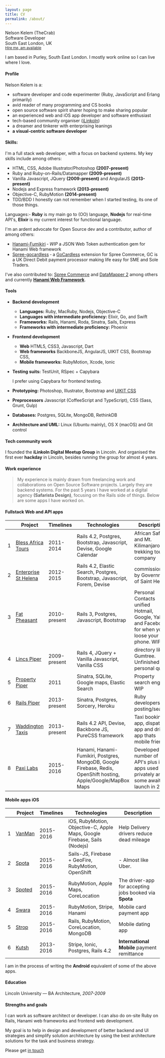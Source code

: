 ```yaml
---
layout: page
title: CV
permalink: /about/
---
```

<div class="cv-header clearfix">
<!-- <img src="https://trello-avatars.s3.amazonaws.com/7b1ea085d6709f32cdd3c22098cba7a3/170.png"> -->
<p>
  <span class="cv-names">Nelson Kelem (TheCrab)</span> <br>
  <span class="cv-title">Software Developer</span> <br>
  <span class="cv-location">South East London, UK</span> <br>
  <small class="cv-hireable"><a href="mailto:nelson@safarista.com">Hire me, am available</a></small>
</p>

I am based in Purley, South East London. I mostly work online so I can live where I love.
</div>

#### Profile
Nelson Kelem is a:

- software developer and code experimenter (Ruby, JavaScript and Erlang primarily)
- avid reader of many programming and CS books
- open source software spirit sharer hoping to make sharing popular
- an experienced web and iOS app developer and software enthusiast
- tech-based community organiser ([iLinkoln](http://ilinkoln.org))
- a dreamer and tinkerer with enterprising leanings
- **a visual-centric software developer**

#### Skills:
I'm a full stack web developer, with a focus on backend systems. My key skills include among others:

- HTML, CSS, Adobe Illustrator/Photoshop **(2007-present)**
- Ruby and Ruby-on-Rails/Datamapper **(2009-present)**
- Vanilla Javascript, JQuery **(2009-present)** and AngularJS **(2013-present)**
- Nodejs and Express framework **(2013-present)**
- Objective-C, RubyMotion **(2014-present)**
- TDD/BDD I honestly can not remember when I started testing, its one of those things.

Languages:- **Ruby** is my main go to (OO) language, **Nodejs** for real-time API's, **Elixir** is my current interest for functional language.

I'm an ardent advocate for Open Source dev and a contributor, author of among others:

- [Hanami-Fumikiri](https://github.com/theCrab/hanami-fumikiri) ‐ _WIP_ a JSON Web Token authentication gem for Hanami Web framework
- [Spree-gocardless](https://github.com/theCrab/spree_gocardless) ‐ a [GoCardless](https://gocardless.com) extension for Spree Commerce, GC is a UK Direct Debit payment processor making life easy for SME and Sole Traders.

I've also contributed to: [Spree Commerce](http://spreecommerce.com) and [DataMapper 2](http://datamapper.org) among others and currently **[Hanami Web Framework](http://hanamirb.org)**.

#### Tools
- **Backend development**
  + **Languages:** Ruby, MacRuby, Nodejs, Objective-C
  + **Languages with intermediate proficiency:** Elixir, Go, and Swift
  + **Frameworks:** Rails, Hanami, Roda, Sinatra, Sails, Express
  + **Frameworks with intermediate proficiency:** Phoenix
- **Frontend development**
  + **Web** HTML5, CSS3, Javascript, Dart
  + **Web frameworks** BackboneJS, AngularJS, UIKIT CSS, Bootstrap CSS,
  + **Mobile frameworks:** RubyMotion, Xcode, Ionic
- **Testing suits:** TestUnit, RSpec + Capybara

   I prefer using Capybara for frontend testing.
- **Prototyping:** Photoshop, Illustrator, Bootstrap and [UIKIT CSS](http://getuikit.com)
- **Preprocessors** Javascript (CoffeeScript and TypeScript), CSS (Sass, Grunt, Gulp)
- **Databases:** Postgres, SQLite, MongoDB, RethinkDB
- **Architecture and UML:** Linux (Ubuntu mainly), OS X (macOS) and Git control

#### Tech community work
I founded the **iLinkoln Digital Meetup Group** in Lincoln. And organised the first ever **hackday** in Lincoln, besides running the group for almost 4 years.

#### Work experience
> My experience is mainly drawn from freelancing work and collaborations on Open Source Software projects. Largely they are backend systems. For the past 5 years I have worked at a digital agency **(Safarista Design)**, focusing on the Rails side of things. Below are some apps I have worked on.

#### Fullstack Web and API apps

|  | Project | Timelines | Technologies | Description |
|- |------- |----- |------------ |----------- |
| 1 | [Bless Africa Tours](http://bats.herokuapp.com/) | 2011-2014 | Rails 4.2, Postgres, Bootstrap, Javascript, Devise, Google Calendar | African Safaris and Mt. Kilimanjaro trekking tours company |
| 2 | [Enterprise St Helena](http://esthelena.herokuapp.com/) | 2012-2015 | Rails 4.2, Elastic Search, Postgres, Bootstrap, Javascript, Forem, Devise | commissioned by Government of Saint Helena |
| 3 | [Fat Pheasant](http://fatpheasant.herokuapp.com/) | 2010-present | Rails 3, Postgres, Javascript, Bootstrap | Personal Contacts unified Hotmail, Google, Yahoo and Facebook for when you loose your phone. WIP |
| 4 | [Lincs Piper](http://lincspiper.co.uk/) | 2009-present | Rails 4, JQuery + Vanilla Javascript, Vanilla CSS | directory like Gumtree. Unfinished personal quest. |
| 5 | [Property Piper](http://propertypiper.com) | 2011 | Sinatra, SQLite, Google maps, Elastic Search | Property search engine WIP |
| 6 | [Rails Piper](http://railspiper.com) | 2013-present | Sinatra, Postgres, Sorcery, Heroku | Ruby developers cv posting/search. |
| 7 | [Waddington Taxis](http://WaddingtonTaxis.co.uk) | 2013-present | Rails 4.2 API, Devise, Backbone JS, PureCSS framework | Taxi booking app, dispatch app and driver app thats mobile friendly |
| 8 | [Paxi Labs](http://paxiapp.com) | 2015-2016 | Hanami, Hanami-Fumikiri, Postgres, MongoDB, Google Firebase, Redis, OpenShift hosting, Apple/Google/MapBox Maps | Developed a number of API's plus iOS apps used privately and some awaiting launch in 2016 |

#### Mobile apps iOS

|  | Project | Timelines | Technologies | Description |
| - | ------- | ----- | ------------ | ----------- |
| 1 | [VanMan](http://paxiapp.uk/vanman) | 2015-2016 | iOS, RubyMotion, Objective-C, Apple Maps, Google Firebase, Sails (Nodejs) | Help Delivery drivers reduce dead mileage |
| 2 | [Spota](http://paxiapp.uk/spota) | 2015-2016 | Sails-JS, Firebase + GeoFire, RubyMotion, OpenShift | - Almost like Uber.
| 3 | [Spoted](http://paxiapp.uk/spoted) | 2015-2016 | RubyMotion, Apple Maps, CoreLocation | The driver-app for accepting jobs booked via **Spota**
| 4 | [Swara](http://paxiapp.uk/swara) | 2015-2016 | RubyMotion, Stripe, Hanami | Mobile card payment app
| 5 | [Strop](http://paxiapp.uk/stropa) | 2015-2016 | Rails, RubyMotion, CoreLocation, MongoDB | Mobile dating app
| 6 | [Kutsh](http://kutsh.co.ke/) | 2013-2016 | Stripe, Ionic, Postgres, Rails 4.2 | **International Mobile** payment remittance

I am in the process of writing the **Android** equivalent of some of the above apps.

#### Education
Lincoln University &mdash; BA Architecture, *2007-2009*

#### Strengths and goals
I can work as software architect or developer. I can also do on-site Ruby on Rails, Hanami web frameworks and frontend web development.

My goal is to help in design and development of better backend and UI strategies and simplify solution architecture by using the best architecture solutions for the task and business strategy.

Please get [in touch](mailto:nelson@ilinkoln.org)
